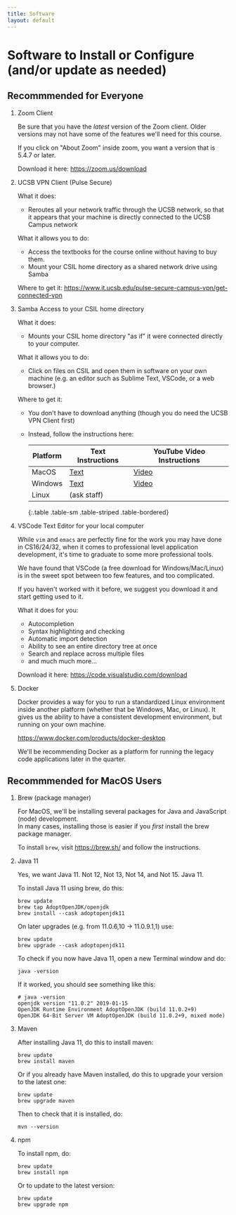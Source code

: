 ```yaml
---
title: Software
layout: default
---
```


# Software to Install or Configure (and/or update as needed)


## Recommmended for Everyone


1. Zoom Client 

   Be sure that you have the *latest* version of the Zoom client.  Older versions may not have some of the features we'll need for this course.
    
   If you click on "About Zoom" inside zoom, you want a version that is 5.4.7 or later.
   
   Download it here: <https://zoom.us/download>

1. UCSB VPN Client (Pulse Secure)

   What it does:
   * Reroutes all your network traffic through the UCSB network, so that it appears that
     your machine is directly connected to the UCSB Campus network

   What it allows you to do:

   * Access the textbooks for the course online without having to buy them.
   * Mount your CSIL home directory as a shared network drive using Samba

   Where to get it:  <https://www.it.ucsb.edu/pulse-secure-campus-vpn/get-connected-vpn>

2. Samba Access to your CSIL home directory

   What it does:

   * Mounts your CSIL home directory "as if" it were connected directly to your
     computer.


   What it allows you to do:
   * Click on files on CSIL and open them in software on your own machine
     (e.g. an editor such as Sublime Text, VSCode, or a web browser.)

   Where to get it:
   * You don't have to download anything (though you do need the UCSB VPN Client first)
   * Instead, follow the instructions here:

     | Platform | Text Instructions | YouTube Video Instructions |
     |-|-|-|
     | MacOS | [Text](https://ucsb-cs156.github.io/topics/csil_mount_drive_to_macOs_using_samba/)  | [Video](https://youtu.be/FTlxjhjwbt0) |
     | Windows | [Text](https://ucsb-cs156.github.io/topics/csil_mount_drive_to_windows_using_samba/) | [Video](https://www.youtube.com/watch?v=fgORcrGWBH0) |
     | Linux | (ask staff) | |
     {:.table .table-sm .table-striped .table-bordered}

3. VSCode Text Editor for your local computer

   While `vim` and `emacs` are perfectly fine for the work you may have done in CS16/24/32, when it comes to 
   professional level application development, it's time to graduate to some more professional tools.
   
   We have found that VSCode (a free download for Windows/Mac/Linux) is in the sweet spot between too few features, and too complicated.
  
   If you haven't worked with it before, we suggest you download it and start getting used to it.
   
   What it does for you:
   * Autocompletion
   * Syntax highlighting and checking
   * Automatic import detection
   * Ability to see an entire directory tree at once
   * Search and replace across multiple files
   * and much much more...
   
   Download it here: <https://code.visualstudio.com/download>
  
4. Docker

   Docker provides a way for you to run a standardized Linux environment inside another platform (whether that be Windows, Mac, or Linux).  It gives us the ability
   to have a consistent development environment, but running on your own machine.
   
   https://www.docker.com/products/docker-desktop
   
   We'll be recommending Docker as a platform for running the legacy code applications later in the quarter.

## Recommmended for MacOS Users

1. Brew (package manager)

   For MacOS, we'll be installing several packages for Java and JavaScript (node) development.  
   In many cases, installing those is easier if you *first* install the brew package manager.
   
   To install `brew`, visit <https://brew.sh/> and follow the instructions.
   
2. Java 11

   Yes, we want Java 11.  Not 12, Not 13, Not 14, and Not 15.  Java 11.

   To install Java 11 using brew, do this:
   

   ```
   brew update
   brew tap AdoptOpenJDK/openjdk
   brew install --cask adoptopenjdk11
   ```

   On later upgrades (e.g. from 11.0.6,10 -> 11.0.9.1,1) use:

   ```
   brew update
   brew upgrade --cask adoptopenjdk11
   ```

   To check if you now have Java 11, open a new Terminal window and do:

   ```
   java -version
   ```

   If it worked, you should see something like this:

   ```
   # java -version
   openjdk version "11.0.2" 2019-01-15
   OpenJDK Runtime Environment AdoptOpenJDK (build 11.0.2+9)
   OpenJDK 64-Bit Server VM AdoptOpenJDK (build 11.0.2+9, mixed mode)
   ```

3. Maven

   After installing Java 11, do this to install maven:

   ```
   brew update
   brew install maven
   ```

   Or if you already have Maven installed, do this to upgrade your version to the latest one:

   ```
   brew update
   brew upgrade maven
   ```

   Then to check that it is installed, do:

   ```
   mvn --version
   ```

4. npm

   To install npm, do:
   
   ```
   brew update
   brew install npm
   ```
   
   Or to update to the latest version:

   ```
   brew update
   brew upgrade npm
   ```

   
